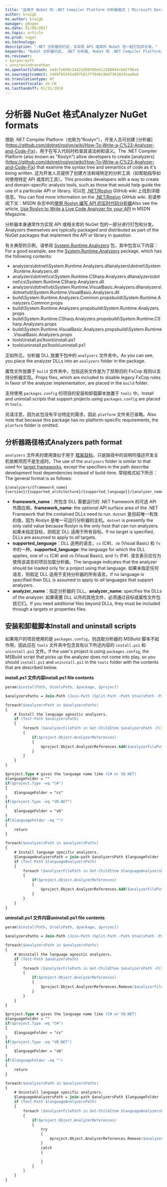 ```yaml
---
title: "适用于 NuGet 的 .NET Compiler Platform 分析器格式 | Microsoft Docs"
author: kraigb
ms.author: kraigb
manager: ghogen
ms.date: 01/09/2017
ms.topic: article
ms.prod: nuget
ms.technology: 
description: ".NET 分析器的约定，与实现 API 或库的 NuGet 包一起打包并分发。"
keywords: "NuGet 分析器约定, .NET 分析器, NuGet 和 .NET Compiler Platform, NuGet 和 Roslyn"
ms.reviewer:
- karann-msft
- unniravindranathan
ms.openlocfilehash: e44cfa609c14422d50769e512108844cbd2f96a4
ms.sourcegitcommit: 24997b5345a997501fff846c9bd73610245ae0a6
ms.translationtype: HT
ms.contentlocale: zh-CN
ms.lasthandoff: 01/31/2018
---
```

# <a name="analyzer-nuget-formats"></a><span data-ttu-id="7d7b0-104">分析器 NuGet 格式</span><span class="sxs-lookup"><span data-stu-id="7d7b0-104">Analyzer NuGet formats</span></span>

<span data-ttu-id="7d7b0-105">借助 .NET Compiler Platform（也称为“Roslyn”），开发人员可创建 [分析器] (https://github.com/dotnet/roslyn/wiki/How-To-Write-a-C%23-Analyzer-and-Code-Fix)，用于在写入代码时检查其语法树和语义。</span><span class="sxs-lookup"><span data-stu-id="7d7b0-105">The .NET Compiler Platform (also known as "Roslyn") allow developers to create [analyzers] (https://github.com/dotnet/roslyn/wiki/How-To-Write-a-C%23-Analyzer-and-Code-Fix) that examine the syntax tree and semantics of code as it's being written.</span></span> <span data-ttu-id="7d7b0-106">这为开发人员提供了创建方法和域特定的分析工具（如帮助指导如何使用特定 API 或库的工具）。</span><span class="sxs-lookup"><span data-stu-id="7d7b0-106">This provides developers with a way to create and domain-specific analysis tools, such as those that would help guide the use of a particular API or library.</span></span> <span data-ttu-id="7d7b0-107">可以在 [.NET/Roslyn](https://github.com/dotnet/roslyn/wiki) GitHub wiki 上找到详细信息。</span><span class="sxs-lookup"><span data-stu-id="7d7b0-107">You can find more information on the [.NET/Roslyn](https://github.com/dotnet/roslyn/wiki) GitHub wiki.</span></span> <span data-ttu-id="7d7b0-108">另请参阅下文：MSDN 杂志中的[使用 Roslyn 编写 API 的实时代码分析器](https://msdn.microsoft.com/magazine/dn879356.aspx)</span><span class="sxs-lookup"><span data-stu-id="7d7b0-108">Also see the article, [Use Roslyn to Write a Live Code Analyzer for your API](https://msdn.microsoft.com/magazine/dn879356.aspx) in MSDN Magazine.</span></span>

<span data-ttu-id="7d7b0-109">分析器本身通常作为实现 API 或相关库的 NuGet 包的一部分进行打包和分发。</span><span class="sxs-lookup"><span data-stu-id="7d7b0-109">Analyzers themselves are typically packaged and distributed as part of the NuGet packages that implement the API or library in question.</span></span>

<span data-ttu-id="7d7b0-110">有关典型的示例，请参阅 [System.Runtime.Analyzers](https://www.nuget.org/packages/System.Runtime.Analyzers) 包，其中包含以下内容：</span><span class="sxs-lookup"><span data-stu-id="7d7b0-110">For a good example, see the [System.Runtime.Analyzers](https://www.nuget.org/packages/System.Runtime.Analyzers) package, which has the following contents:</span></span>

- <span data-ttu-id="7d7b0-111">analyzers\dotnet\System.Runtime.Analyzers.dll</span><span class="sxs-lookup"><span data-stu-id="7d7b0-111">analyzers\dotnet\System.Runtime.Analyzers.dll</span></span>
- <span data-ttu-id="7d7b0-112">analyzers\dotnet\cs\System.Runtime.CSharp.Analyzers.dll</span><span class="sxs-lookup"><span data-stu-id="7d7b0-112">analyzers\dotnet\cs\System.Runtime.CSharp.Analyzers.dll</span></span>
- <span data-ttu-id="7d7b0-113">analyzers\dotnet\vb\System.Runtime.VisualBasic.Analyzers.dll</span><span class="sxs-lookup"><span data-stu-id="7d7b0-113">analyzers\dotnet\vb\System.Runtime.VisualBasic.Analyzers.dll</span></span>
- <span data-ttu-id="7d7b0-114">build\System.Runtime.Analyzers.Common.props</span><span class="sxs-lookup"><span data-stu-id="7d7b0-114">build\System.Runtime.Analyzers.Common.props</span></span>
- <span data-ttu-id="7d7b0-115">build\System.Runtime.Analyzers.props</span><span class="sxs-lookup"><span data-stu-id="7d7b0-115">build\System.Runtime.Analyzers.props</span></span>
- <span data-ttu-id="7d7b0-116">build\System.Runtime.CSharp.Analyzers.props</span><span class="sxs-lookup"><span data-stu-id="7d7b0-116">build\System.Runtime.CSharp.Analyzers.props</span></span>
- <span data-ttu-id="7d7b0-117">build\System.Runtime.VisualBasic.Analyzers.props</span><span class="sxs-lookup"><span data-stu-id="7d7b0-117">build\System.Runtime.VisualBasic.Analyzers.props</span></span>
- <span data-ttu-id="7d7b0-118">tools\install.ps1</span><span class="sxs-lookup"><span data-stu-id="7d7b0-118">tools\install.ps1</span></span>
- <span data-ttu-id="7d7b0-119">tools\uninstall.ps1</span><span class="sxs-lookup"><span data-stu-id="7d7b0-119">tools\uninstall.ps1</span></span>

<span data-ttu-id="7d7b0-120">正如所见，分析器 DLL 放置于包中的 `analyzers` 文件夹中。</span><span class="sxs-lookup"><span data-stu-id="7d7b0-120">As you can see, you place the analyzer DLLs into an `analyzers` folder in the package.</span></span>

<span data-ttu-id="7d7b0-121">属性文件放置于 `build` 文件夹中，包括这些文件是为了禁用旧的 FxCop 规则以支持分析器实现。</span><span class="sxs-lookup"><span data-stu-id="7d7b0-121">Props files, which are included to disable legacy FxCop rules in favor of the analyzer implementation, are placed in the `build` folder.</span></span>

<span data-ttu-id="7d7b0-122">支持使用 `packages.config` 的项目的安装和卸载脚本放置于 `tools` 中。</span><span class="sxs-lookup"><span data-stu-id="7d7b0-122">Install and uninstall scripts that support projects using `packages.config` are placed in `tools`.</span></span>

<span data-ttu-id="7d7b0-123">另请注意，因为此包没有平台特定的需求，因此 `platform` 文件夹已省略。</span><span class="sxs-lookup"><span data-stu-id="7d7b0-123">Also note that because this package has no platform-specific requirements, the `platform` folder is omitted.</span></span>


## <a name="analyzers-path-format"></a><span data-ttu-id="7d7b0-124">分析器路径格式</span><span class="sxs-lookup"><span data-stu-id="7d7b0-124">Analyzers path format</span></span>

<span data-ttu-id="7d7b0-125">`analyzers` 文件夹的使用类似于用于 [框架目标](../create-packages/supporting-multiple-target-frameworks.md)，只是路径中的说明符描述开发主机依赖项而不是生成时。</span><span class="sxs-lookup"><span data-stu-id="7d7b0-125">The use of the `analyzers` folder is similar to that used for [target frameworks](../create-packages/supporting-multiple-target-frameworks.md), except the specifiers in the path describe development host dependencies instead of build-time.</span></span> <span data-ttu-id="7d7b0-126">常规格式如下所示：</span><span class="sxs-lookup"><span data-stu-id="7d7b0-126">The general format is as follows:</span></span>

    $/analyzers/{framework_name}{version}/{supported_architecture}/{supported_language}}/{analyzer_name}.dll

- <span data-ttu-id="7d7b0-127">**framework_name**：所包含 DLL 需要运行的 .NET framework 的可选 API 外围应用。</span><span class="sxs-lookup"><span data-stu-id="7d7b0-127">**framework_name**: the *optional* API surface area of the .NET Framework that the contained DLLs need to run.</span></span> <span data-ttu-id="7d7b0-128">`dotnet` 是目前唯一有效的值，因为 Roslyn 是唯一可运行分析器的主机。</span><span class="sxs-lookup"><span data-stu-id="7d7b0-128">`dotnet` is presently the only valid value because Roslyn is the only host that can run analyzers.</span></span> <span data-ttu-id="7d7b0-129">如果未指定目标，则假定 DLL 适用于所有目标。</span><span class="sxs-lookup"><span data-stu-id="7d7b0-129">If no target is specified, DLLs are assumed to apply to *all* targets.</span></span>
- <span data-ttu-id="7d7b0-130">**supported_language**：DLL 适用的语言，`cs` (C#)、`vb` (Visual Basic) 和 `fs` 中的一种。</span><span class="sxs-lookup"><span data-stu-id="7d7b0-130">**supported_language**: the language for which the DLL applies, one of `cs` (C#) and `vb` (Visual Basic), and `fs` (F#).</span></span> <span data-ttu-id="7d7b0-131">语言表示应仅为使用该语言的项目加载分析器。</span><span class="sxs-lookup"><span data-stu-id="7d7b0-131">The language indicates that the analyzer should be loaded only for a project using that language.</span></span> <span data-ttu-id="7d7b0-132">如果未指定任何语言，则假定 DLL 适用于支持分析器的所有语言。</span><span class="sxs-lookup"><span data-stu-id="7d7b0-132">If no language is specified then DLL is assumed to apply to *all* languages that support analyzers.</span></span>
- <span data-ttu-id="7d7b0-133">**analyzer_name**：指定分析器的 DLL。</span><span class="sxs-lookup"><span data-stu-id="7d7b0-133">**analyzer_name**: specifies the DLLs of the analyzer.</span></span> <span data-ttu-id="7d7b0-134">如果需要 DLL 以外的其他文件，必须通过目标或属性文件包括它们。</span><span class="sxs-lookup"><span data-stu-id="7d7b0-134">If you need additional files beyond DLLs, they must be included through a targets or properties files.</span></span>


## <a name="install-and-uninstall-scripts"></a><span data-ttu-id="7d7b0-135">安装和卸载脚本</span><span class="sxs-lookup"><span data-stu-id="7d7b0-135">Install and uninstall scripts</span></span>

<span data-ttu-id="7d7b0-136">如果用户的项目使用的是 `packages.config`，则选取分析器的 MSBuild 脚本不起作用，因此应在 `tools` 文件夹中包含具有以下所述内容的 `install.ps1` 和 `uninstall.ps1` 文件。</span><span class="sxs-lookup"><span data-stu-id="7d7b0-136">If the user's project is using `packages.config`, the MSBuild script that picks up the analyzer does not come into play, so you should `install.ps1` and `uninstall.ps1` in the `tools` folder with the contents that are described below.</span></span>

<span data-ttu-id="7d7b0-137">**install.ps1 文件内容**</span><span class="sxs-lookup"><span data-stu-id="7d7b0-137">**install.ps1 file contents**</span></span>

```ps
param($installPath, $toolsPath, $package, $project)

$analyzersPaths = Join-Path (Join-Path (Split-Path -Path $toolsPath -Parent) "analyzers" ) * -Resolve

foreach($analyzersPath in $analyzersPaths)
{
    # Install the language agnostic analyzers.
    if (Test-Path $analyzersPath)
    {
        foreach ($analyzerFilePath in Get-ChildItem $analyzersPath -Filter *.dll)
        {
            if($project.Object.AnalyzerReferences)
            {
                $project.Object.AnalyzerReferences.Add($analyzerFilePath.FullName)
            }
        }
    }
}

$project.Type # gives the language name like (C# or VB.NET)
$languageFolder = ""
if($project.Type -eq "C#")
{
    $languageFolder = "cs"
}
if($project.Type -eq "VB.NET")
{
    $languageFolder = "vb"
}
if($languageFolder -eq "")
{
    return
}

foreach($analyzersPath in $analyzersPaths)
{
    # Install language specific analyzers.
    $languageAnalyzersPath = join-path $analyzersPath $languageFolder
    if (Test-Path $languageAnalyzersPath)
    {
        foreach ($analyzerFilePath in Get-ChildItem $languageAnalyzersPath -Filter *.dll)
        {
            if($project.Object.AnalyzerReferences)
            {
                $project.Object.AnalyzerReferences.Add($analyzerFilePath.FullName)
            }
        }
    }
}
```


<span data-ttu-id="7d7b0-138">**uninstall.ps1 文件内容**</span><span class="sxs-lookup"><span data-stu-id="7d7b0-138">**uninstall.ps1 file contents**</span></span>

```ps
param($installPath, $toolsPath, $package, $project)

$analyzersPaths = Join-Path (Join-Path (Split-Path -Path $toolsPath -Parent) "analyzers" ) * -Resolve

foreach($analyzersPath in $analyzersPaths)
{
    # Uninstall the language agnostic analyzers.
    if (Test-Path $analyzersPath)
    {
        foreach ($analyzerFilePath in Get-ChildItem $analyzersPath -Filter *.dll)
        {
            if($project.Object.AnalyzerReferences)
            {
                $project.Object.AnalyzerReferences.Remove($analyzerFilePath.FullName)
            }
        }
    }
}

$project.Type # gives the language name like (C# or VB.NET)
$languageFolder = ""
if($project.Type -eq "C#")
{
    $languageFolder = "cs"
}
if($project.Type -eq "VB.NET")
{
    $languageFolder = "vb"
}
if($languageFolder -eq "")
{
    return
}

foreach($analyzersPath in $analyzersPaths)
{
    # Uninstall language specific analyzers.
    $languageAnalyzersPath = join-path $analyzersPath $languageFolder
    if (Test-Path $languageAnalyzersPath)
    {
        foreach ($analyzerFilePath in Get-ChildItem $languageAnalyzersPath -Filter *.dll)
        {
            if($project.Object.AnalyzerReferences)
            {
                try
                {
                    $project.Object.AnalyzerReferences.Remove($analyzerFilePath.FullName)
                }
                catch
                {

                }
            }
        }
    }
}
```
